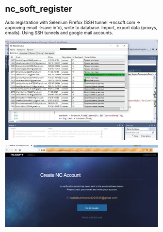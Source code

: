 # nc_soft_register

Auto registration with Selenium Firefox (SSH tunnel ->ncsoft.com -> approving email ->save info), write to database. Import, export data (proxys, emails). Using SSH tunnels and google mail accounts.

![alt text](https://github.com/antiusio/nc_soft_register/blob/master/photo_2021-03-14_19-45-39.jpg?raw=true "main window")

![alt text](https://github.com/antiusio/nc_soft_register/blob/master/image_2019_07_27T18_37_13_145Z.png?raw=true "page")
